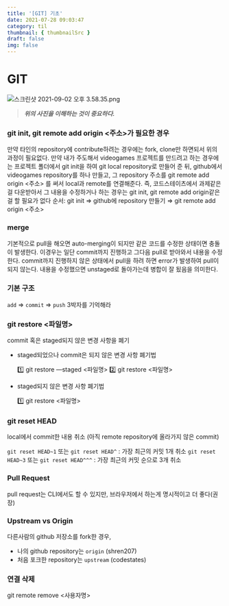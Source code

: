 ```yaml
---
title: '[GIT] 기초'
date: 2021-07-28 09:03:47
category: til
thumbnail: { thumbnailSrc }
draft: false
img: false
---
```


# GIT

![스크린샷 2021-09-02 오후 3.58.35.png](https://www.notion.so/image/https%3A%2F%2Fs3-us-west-2.amazonaws.com%2Fsecure.notion-static.com%2Fce76f96f-77b0-4149-9474-117656b5d88c%2F%E1%84%89%E1%85%B3%E1%84%8F%E1%85%B3%E1%84%85%E1%85%B5%E1%86%AB%E1%84%89%E1%85%A3%E1%86%BA_2021-09-02_%E1%84%8B%E1%85%A9%E1%84%92%E1%85%AE_3.58.35.png?table=block&id=873335cc-a096-4c3f-9f45-a5b35aedf192&spaceId=afdce364-b2e1-4547-8282-c4a28b754ef8&width=2000&userId=60efd79d-1828-4612-87a4-223e97e23bee&cache=v2)

> **_위의 사진을 이해하는 것이 중요하다._**

### git init, git remote add origin <주소>가 필요한 경우

만약 타인의 repository에 contribute하려는 경우에는 fork, clone만 하면되서 위의 과정이 필요없다.
만약 내가 주도해서 videogames 프로젝트를 만드려고 하는 경우에는 프로젝트 폴더에서 git init을 하여
git local repository로 만들어 준 뒤, github에서 videogames repository를 하나 만들고, 그 repository
주소를 git remote add origin <주소> 를 써서 local과 remote를 연결해준다.
즉, 코드스테이츠에서 과제같은 걸 다운받아서 그 내용을 수정하거나 하는 경우는 git init,
git remote add origin같은 걸 할 필요가 없다
순서: git init ⇒ github에 repository 만들기 ⇒ git remote add origin <주소>

### merge

기본적으로 pull을 해오면 auto-merging이 되지만 같은 코드를 수정한 상태이면 충돌이 발생한다. 이경우는
일단 commit까지 진행하고 그다음 pull로 받아와서 내용을 수정한다. commit까지 진행하지 않은 상태에서
pull을 하려 하면 error가 발생하여 pull이 되지 않는다. 내용을 수정했으면 unstaged로 돌아가는데 병합이
잘 됬음을 의미한다.

### 기본 구조

`add` ⇒ `commit` ⇒ `push` 3박자를 기억해라

### git restore <파일명>

commit 혹은 staged되지 않은 변경 사항을 폐기

- staged되었으나 commit은 되지 않은 변경 사항 폐기법

  1️⃣ git restore —staged <파일명>
  2️⃣ git restore <파일명>

- staged되지 않은 변경 사항 폐기법

  1️⃣ git restore <파일명>

### git reset HEAD

local에서 commit한 내용 취소 (아직 remote repository에 올라가지 않은 commit)

`git reset HEAD~1` 또는 `git reset HEAD^` : 가장 최근의 커밋 1개 취소
`git reset HEAD~3` 또는 `git reset HEAD^^^` : 가장 최근의 커밋 순으로 3개 취소

### Pull Request

pull request는 CLI에서도 할 수 있지만, 브라우저에서 하는게 명시적이고 더 좋다(권장)

### **Upstream vs Origin**

다른사람의 github 저장소를 fork한 경우,

- 나의 github repository는 `origin` (shren207)
- 처음 포크한 repository는 `upstream` (codestates)

### 연결 삭제

git remote remove <사용자명>
